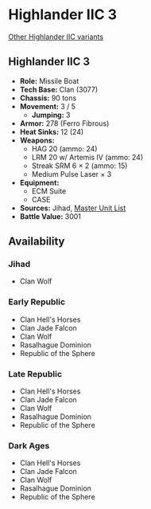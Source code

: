 # Highlander IIC 3

[Other Highlander IIC variants](../highlander_iic.md)

## Highlander IIC 3
- **Role:** Missile Boat
- **Tech Base:** Clan (3077)
- **Chassis:** 90 tons
- **Movement:** 3 / 5
  - **Jumping:** 3
- **Armor:** 278 (Ferro Fibrous)
- **Heat Sinks:** 12 (24)
- **Weapons:**
  - HAG 20 (ammo: 24)
  - LRM 20 w/ Artemis IV (ammo: 24)
  - Streak SRM 6 × 2 (ammo: 15)
  - Medium Pulse Laser × 3
- **Equipment:**
  - ECM Suite
  - CASE
- **Sources:** Jihad, [Master Unit List](http://masterunitlist.info/Unit/Details/1523/highlander-iic-3)
- **Battle Value:** 3001

## Availability

### Jihad
- Clan Wolf

### Early Republic
- Clan Hell's Horses
- Clan Jade Falcon
- Clan Wolf
- Rasalhague Dominion
- Republic of the Sphere

### Late Republic
- Clan Hell's Horses
- Clan Jade Falcon
- Clan Wolf
- Rasalhague Dominion
- Republic of the Sphere

### Dark Ages
- Clan Hell's Horses
- Clan Jade Falcon
- Clan Wolf
- Rasalhague Dominion
- Republic of the Sphere

